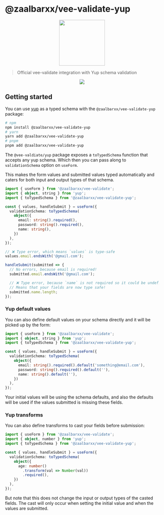 # @zaalbarxx/vee-validate-yup

<p align="center">
  <a href="https://vee-validate.logaretm.com/v4/guide/composition-api/typed-schema/" target="_blank">
    <img width="150" src="https://github.com/logaretm/vee-validate/raw/main/logo.png">
  </a>

</p>

> Official vee-validate integration with Yup schema validation

<p align="center">
  <a href="https://github.com/sponsors/logaretm">
    <img src='https://sponsors.logaretm.com/sponsors.svg'>
  </a>
</p>

## Getting started

You can use [yup](https://github.com/jquense/yup) as a typed schema with the `@zaalbarxx/vee-validate-yup` package:

```sh
# npm
npm install @zaalbarxx/vee-validate-yup
# yarn
yarn add @zaalbarxx/vee-validate-yup
# pnpm
pnpm add @zaalbarxx/vee-validate-yup
```

The `@vee-valdiate/yup` package exposes a `toTypedSchema` function that accepts any yup schema. Which then you can pass along to `validationSchema` option on `useForm`.

This makes the form values and submitted values typed automatically and caters for both input and output types of that schema.

```ts
import { useForm } from '@zaalbarxx/vee-validate';
import { object, string } from 'yup';
import { toTypedSchema } from '@zaalbarxx/vee-validate-yup';

const { values, handleSubmit } = useForm({
  validationSchema: toTypedSchema(
    object({
      email: string().required(),
      password: string().required(),
      name: string(),
    })
  ),
});

// ❌ Type error, which means `values` is type-safe
values.email.endsWith('@gmail.com');

handleSubmit(submitted => {
  // No errors, because email is required!
  submitted.email.endsWith('@gmail.com');

  // ❌ Type error, because `name` is not required so it could be undefined
  // Means that your fields are now type safe!
  submitted.name.length;
});
```

### Yup default values

You can also define default values on your schema directly and it will be picked up by the form:

```ts
import { useForm } from '@zaalbarxx/vee-validate';
import { object, string } from 'yup';
import { toTypedSchema } from '@zaalbarxx/vee-validate-yup';

const { values, handleSubmit } = useForm({
  validationSchema: toTypedSchema(
    object({
      email: string().required().default('something@email.com'),
      password: string().required().default(''),
      name: string().default(''),
    })
  ),
});
```

Your initial values will be using the schema defaults, and also the defaults will be used if the values submitted is missing these fields.

### Yup transforms

You can also define transforms to cast your fields before submission:

```ts
import { useForm } from '@zaalbarxx/vee-validate';
import { object, number } from 'yup';
import { toTypedSchema } from '@zaalbarxx/vee-validate-yup';

const { values, handleSubmit } = useForm({
  validationSchema: toTypedSchema(
    object({
      age: number()
        .transform(val => Number(val))
        .required(),
    })
  ),
});
```

But note that this does not change the input or output types of the casted fields. The cast will only occur when setting the initial value and when the values are submitted.
